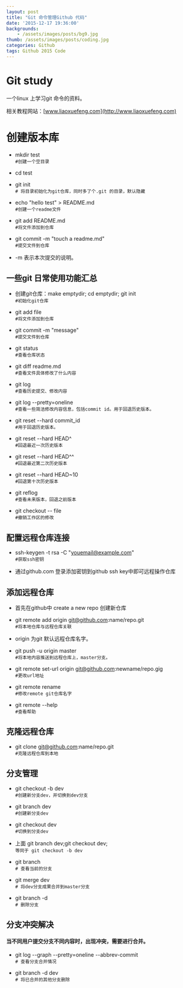 ```yaml
---
layout: post
title: "Git 命令管理Github 代码"
date: '2015-12-17 19:36:00'
backgrounds:
    - /assets/images/posts/bg9.jpg
thumb: /assets/images/posts/coding.jpg
categories: Github
tags: Github 2015 Code 
---
```


# Git study
一个linux 上学习git 命令的资料。

相关教程网站：[www.liaoxuefeng.com](http://www.liaoxuefeng.com)
# 创建版本库

* mkdir test  
	`#创建一个空目录`

* cd test		

* git init  
	`# 将目录初始化为git仓库，同时多了个.git 的目录，默认隐藏`

* echo "hello test" > README.md  
	`#创建一个readme文件`

* git add README.md  
	`#将文件添加到仓库`

* git commit -m "touch a readme.md"  
	`#提交文件到仓库`

* -m 表示本次提交的说明。

## 一些git 日常使用功能汇总


- 创建git仓库：make emptydir; cd emptydir; git init  
	`#初始化git仓库`

- git add file  
	`#将文件添加到仓库`

- git commit -m "message"  
	`#提交文件到仓库`

- git status  
	`#查看仓库状态`

- git diff readme.md  
	`#查看文件具体修改了什么内容`

- git log  
	`#查看历史提交、修改内容`

- git log --pretty=oneline  
	`#查看一些简洁修改内容信息，包括commit id。用于回退历史版本。`

- git reset --hard commit_id  
	`#用于回退历史版本。`

- git reset --hard HEAD^  
	`#回退最近一次历史版本`

- git reset --hard HEAD^^  
	`#回退最近第二次历史版本`

- git reset --hard HEAD~10  
	`#回退第十次历史版本`

- git reflog  
	`#查看未来版本，回退之前版本`

- git checkout -- file  
	`#撤销工作区的修改`



## 配置远程仓库连接

- ssh-keygen -t rsa -C "youemail@example.com"  
	`#获取ssh密钥`

- 通过github.com 登录添加密钥到github ssh key中即可远程操作仓库


## 添加远程仓库

- 首先在github中 create  a new repo	创建新仓库

- git remote add origin git@github.com:name/repo.git  
	`#将本地仓库与远程仓库关联`

- origin 为git 默认远程仓库名字。

- git push -u origin master  
	`#将本地内容推送到远程仓库上，master分支。`

- git remote set-url origin git@github.com:newname/repo.gig  
	`#更改url地址`

- git remote rename  
	`#修改remote git仓库名字`

- git remote --help  
	`#查看帮助`


## 克隆远程仓库

- git clone git@github.com:name/repo.git  
	`#克隆远程仓库到本地`


## 分支管理

- git checkout -b dev  
	`#创建新分支dev，并切换到dev分支`

- git branch dev  
	`#创建新分支dev`

- git checkout dev  
	`#切换到分支dev`

- 上面 git branch dev;git checkout dev;  
	`等同于 git checkout -b dev`

- git branch  
	`# 查看当前的分支`

- git merge dev  
	`# 将dev分支成果合并到master分支`

- git branch -d <name>  
	`# 删除分支`


## 分支冲突解决

#### 当不同用户提交分支不同内容时，出现冲突，需要进行合并。

- git log --graph --pretty=oneline --abbrev-commit  
	`# 查看分支合并情况`

- git branch -d dev  
	`# 将已合并的其他分支删除`



